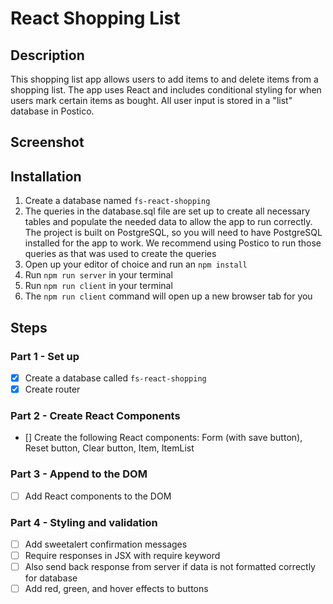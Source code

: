 # React Shopping List

## Description

This shopping list app allows users to add items to and delete items from a shopping list. The app uses React and includes conditional styling for when users mark certain items as bought. All user input is stored in a "list" database in Postico.

## Screenshot



## Installation

1. Create a database named ```fs-react-shopping```
2. The queries in the database.sql file are set up to create all necessary tables and populate the needed data to allow the app to run correctly. The project is built on PostgreSQL, so you will need to have PostgreSQL installed for the app to work. We recommend using Postico to run those queries as that was used to create the queries
3. Open up your editor of choice and run an ```npm install```
4. Run ```npm run server``` in your terminal
5. Run ```npm run client``` in your terminal
6. The ```npm run client``` command will open up a new browser tab for you


## Steps

### Part 1 - Set up
- [x] Create a database called ```fs-react-shopping```
- [x] Create router

### Part 2 - Create React Components
- [] Create the following React components: Form (with save button), Reset button, Clear button, Item, ItemList

### Part 3 - Append to the DOM
- [ ] Add React components to the DOM

### Part 4 - Styling and validation
- [ ] Add sweetalert confirmation messages
- [ ] Require responses in JSX with require keyword
- [ ] Also send back response from server if data is not formatted correctly for database
- [ ] Add red, green, and hover effects to buttons